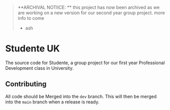> **ARCHIVAL NOTIICE: **
> this project has now been archived as we are working on a new version for our second year group project.
> more info to come
> - ash

# Studente UK

The source code for Studente, a group project for our first year Professional Development class in University.

## Contributing

All code should be Merged into the `dev` branch. This will then be merged into the `main` branch when a release is ready.  
